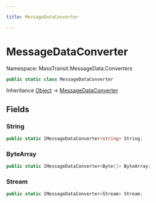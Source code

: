 ```yaml
---

title: MessageDataConverter

---
```


# MessageDataConverter

Namespace: MassTransit.MessageData.Converters

```csharp
public static class MessageDataConverter
```

Inheritance [Object](https://learn.microsoft.com/en-us/dotnet/api/system.object) → [MessageDataConverter](../masstransit-messagedata-converters/messagedataconverter)

## Fields

### **String**

```csharp
public static IMessageDataConverter<string> String;
```

### **ByteArray**

```csharp
public static IMessageDataConverter<Byte[]> ByteArray;
```

### **Stream**

```csharp
public static IMessageDataConverter<Stream> Stream;
```
